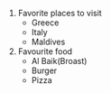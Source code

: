 1. Favorite places to visit
   * Greece
   * Italy
   * Maldives
2. Favourite food
   * Al Baik(Broast)
   * Burger
   * Pizza
